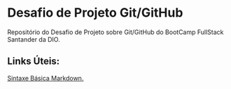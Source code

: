 # Desafio de Projeto Git/GitHub
Repositório do Desafio de Projeto sobre Git/GitHub do BootCamp FullStack Santander da DIO.

## Links Úteis:
[Sintaxe Básica Markdown.](https://www.markdownguide.org/basic-syntax/)

